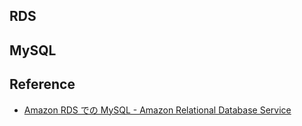 ## RDS

## MySQL


## Reference
* [Amazon RDS での MySQL - Amazon Relational Database Service](http://docs.aws.amazon.com/ja_jp/AmazonRDS/latest/UserGuide/CHAP_MySQL.html)

